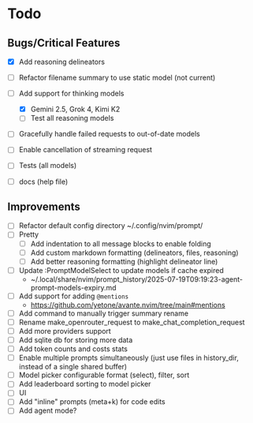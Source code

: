 
# Todo

## Bugs/Critical Features

- [x] Add reasoning delineators
- [ ] Refactor filename summary to use static model (not current)
- [ ] Add support for thinking models
  + [x] Gemini 2.5, Grok 4, Kimi K2
  + [ ] Test all reasoning models
- [ ] Gracefully handle failed requests to out-of-date models
- [ ] Enable cancellation of streaming request
- [ ] Tests (all models)
- [ ] docs (help file)


## Improvements

- [ ] Refactor default config directory
  ~/.config/nvim/prompt/
- [ ] Pretty
  + [ ] Add indentation to all message blocks to enable folding
  + [ ] Add custom markdown formatting (delineators, files, reasoning)
  + [ ] Add better reasoning formatting (highlight delineator line)
- [ ] Update :PromptModelSelect to update models if cache expired
  + ~/.local/share/nvim/prompt_history/2025-07-19T09:19:23-agent-prompt-models-expiry.md
- [ ] Add support for adding `@mentions`
  + https://github.com/yetone/avante.nvim/tree/main#mentions
- [ ] Add command to manually trigger summary rename
- [ ] Rename make_openrouter_request to make_chat_completion_request
- [ ] Add more providers support
- [ ] Add sqlite db for storing more data
- [ ] Add token counts and costs stats
- [ ] Enable multiple prompts simultaneously (just use files in history_dir,
  instead of a single shared buffer)
- [ ] Model picker configurable format (select), filter, sort
- [ ] Add leaderboard sorting to model picker
- [ ] UI
- [ ] Add "inline" prompts (meta+k) for code edits
- [ ] Add agent mode?
